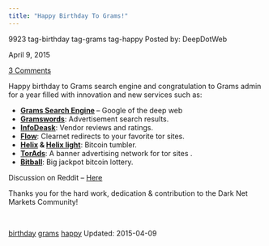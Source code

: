 ```yaml
---
title: "Happy Birthday To Grams!"
---
```


9923 tag-birthday tag-grams tag-happy
Posted by: DeepDotWeb 

<span>April 9, 2015</span>

<span><a href="/2015/04/09/happy-birthday-to-grams/#comments">3 Comments</a></span>
</p>

<p>Happy birthday to Grams search engine and congratulation to Grams admin for a year filled with innovation and new services such as:</p>
<ul>
<li><strong><a href="http://www.deepdotweb.com/grams-search-darknet-marketplaces/">Grams Search Engine</a> </strong>&#8211; Google of the deep web</li>
<li><a href="http://www.deepdotweb.com/2014/06/01/gramwords-launched-google-adwords-of-the-deepweb/"><strong>Gramswords</strong></a>: Advertisement search results.</li>
<li><a href="http://www.deepdotweb.com/2014/05/31/introducing-grams-infodesk-features-part-1/"><strong>InfoDeask</strong></a>: Vendor reviews and ratings.</li>
<li><a href="http://www.deepdotweb.com/2014/06/07/grams-flow-easy-access-hidden-sites/"><strong>Flow</strong></a>: Clearnet redirects to your favorite tor sites.</li>
<li><strong><a href="http://www.deepdotweb.com/2014/06/22/introducing-gramx-helix-bitcoins-cleaner/">Helix</a> &amp; <a href="http://www.deepdotweb.com/2014/08/05/helix-updates-integrated-markets-can-now-helix-your-btc/">Helix light</a></strong>: Bitcoin tumbler.</li>
<li><a href="http://www.deepdotweb.com/2014/11/18/grams-torads/"><strong>TorAds</strong></a>: A banner advertising network for tor sites .</li>
<li><a href="http://www.deepdotweb.com/2015/01/29/grams-bitball-darknet-lotto/"><strong>Bitball</strong></a>: Big jackpot bitcoin lottery.</li>
</ul>
<p>Discussion on Reddit &#8211; <a href="http://www.reddit.com/r/DarkNetMarkets/comments/31xw50/happy_birthday_grams/">Here</a></p>
<p>Thanks you for the hard work, dedication &amp; contribution to the Dark Net Markets Community!</p>
<p>&nbsp;</p>
</div>
<a href="/tag/birthday/" rel="tag">birthday</a> <a href="/tag/grams/" rel="tag">grams</a> <a href="/tag/happy/" rel="tag">happy</a></span> 
Updated: 2015-04-09

    
